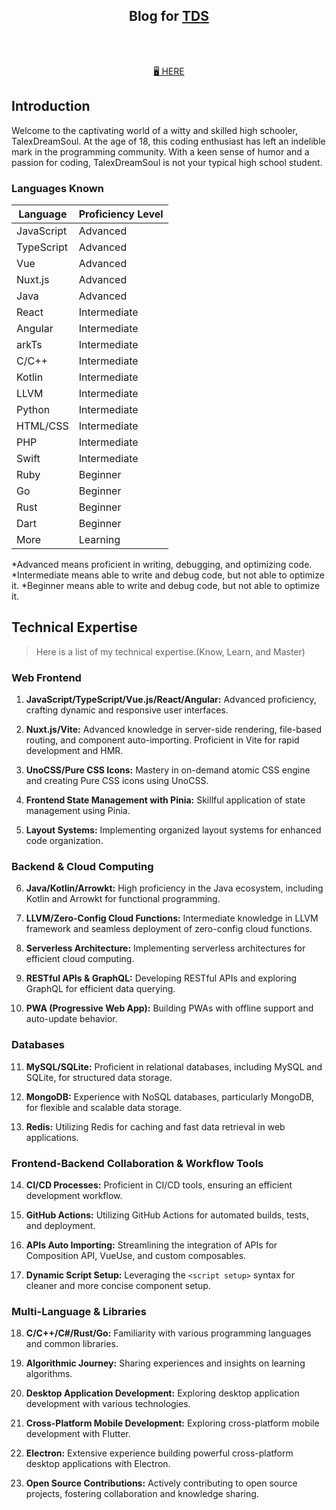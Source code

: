 <h2 align="center">
Blog for <a href="https://github.com/antfu/TalexDreamSoul">TDS</a>
</h2><br>

<p align="center">
<br>
<a href="https://blog.tagzxia.com/">🖥 HERE</a>
</p>

## Introduction

Welcome to the captivating world of a witty and skilled high schooler, TalexDreamSoul. At the age of 18, this coding enthusiast has left an indelible mark in the programming community. With a keen sense of humor and a passion for coding, TalexDreamSoul is not your typical high school student.

### Languages Known

| Language         | Proficiency Level |
|------------------|-------------------|
| JavaScript       | Advanced          |
| TypeScript       | Advanced          |
| Vue              | Advanced          |
| Nuxt.js          | Advanced          |
| Java             | Advanced          |
| React            | Intermediate      |
| Angular          | Intermediate      |
| arkTs          | Intermediate      |
| C/C++            | Intermediate          |
| Kotlin           | Intermediate      |
| LLVM             | Intermediate      |
| Python           | Intermediate          |
| HTML/CSS         | Intermediate      |
| PHP              | Intermediate      |
| Swift            | Intermediate      |
| Ruby             | Beginner           |
| Go              | Beginner      |
| Rust             | Beginner           |
| Dart             | Beginner           |
| More|Learning|

*Advanced means proficient in writing, debugging, and optimizing code.
*Intermediate means able to write and debug code, but not able to optimize it.
*Beginner means able to write and debug code, but not able to optimize it.

## Technical Expertise

> Here is a list of my technical expertise.(Know, Learn, and Master)

### Web Frontend

1. **JavaScript/TypeScript/Vue.js/React/Angular:** Advanced proficiency, crafting dynamic and responsive user interfaces.

2. **Nuxt.js/Vite:** Advanced knowledge in server-side rendering, file-based routing, and component auto-importing. Proficient in Vite for rapid development and HMR.

3. **UnoCSS/Pure CSS Icons:** Mastery in on-demand atomic CSS engine and creating Pure CSS icons using UnoCSS.

4. **Frontend State Management with Pinia:** Skillful application of state management using Pinia.

5. **Layout Systems:** Implementing organized layout systems for enhanced code organization.

### Backend & Cloud Computing

6. **Java/Kotlin/Arrowkt:** High proficiency in the Java ecosystem, including Kotlin and Arrowkt for functional programming.

7. **LLVM/Zero-Config Cloud Functions:** Intermediate knowledge in LLVM framework and seamless deployment of zero-config cloud functions.

8. **Serverless Architecture:** Implementing serverless architectures for efficient cloud computing.

9. **RESTful APIs & GraphQL:** Developing RESTful APIs and exploring GraphQL for efficient data querying.

10. **PWA (Progressive Web App):** Building PWAs with offline support and auto-update behavior.

### Databases

11. **MySQL/SQLite:** Proficient in relational databases, including MySQL and SQLite, for structured data storage.

12. **MongoDB:** Experience with NoSQL databases, particularly MongoDB, for flexible and scalable data storage.

13. **Redis:** Utilizing Redis for caching and fast data retrieval in web applications.

### Frontend-Backend Collaboration & Workflow Tools

14. **CI/CD Processes:** Proficient in CI/CD tools, ensuring an efficient development workflow.

15. **GitHub Actions:** Utilizing GitHub Actions for automated builds, tests, and deployment.

16. **APIs Auto Importing:** Streamlining the integration of APIs for Composition API, VueUse, and custom composables.

17. **Dynamic Script Setup:** Leveraging the `<script setup>` syntax for cleaner and more concise component setup.

### Multi-Language & Libraries

18. **C/C++/C#/Rust/Go:** Familiarity with various programming languages and common libraries.

19. **Algorithmic Journey:** Sharing experiences and insights on learning algorithms.

20. **Desktop Application Development:** Exploring desktop application development with various technologies.

21. **Cross-Platform Mobile Development:** Exploring cross-platform mobile development with Flutter.

22. **Electron:** Extensive experience building powerful cross-platform desktop applications with Electron.

23. **Open Source Contributions:** Actively contributing to open source projects, fostering collaboration and knowledge sharing.
